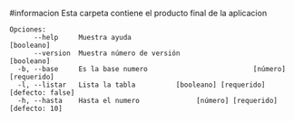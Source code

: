#informacion
Esta carpeta contiene el producto final de la aplicacion

```
Opciones:
      --help     Muestra ayuda                                        [booleano]
      --version  Muestra número de versión                            [booleano]
  -b, --base     Es la base numero                          [número] [requerido]
  -l, --listar   Lista la tabla          [booleano] [requerido] [defecto: false]
  -h, --hasta    Hasta el numero              [número] [requerido] [defecto: 10]
```